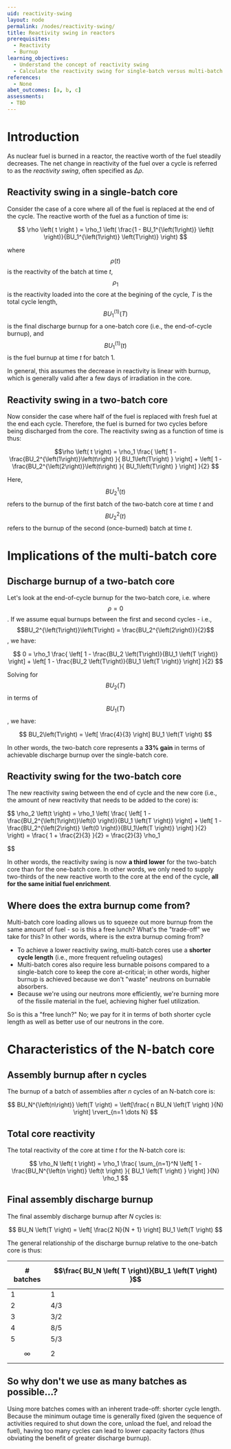 ```yaml
---
uid: reactivity-swing
layout: node
permalink: /nodes/reactivity-swing/
title: Reactivity swing in reactors
prerequisites:
  - Reactivity
  - Burnup
learning_objectives:
  - Understand the concept of reactivity swing
  - Calculate the reactivity swing for single-batch versus multi-batch cores
references:
  - None
abet_outcomes: [a, b, c]
assessments: 
 - TBD
---
```


# Introduction

As nuclear fuel is burned in a reactor, the reactive worth of the fuel steadily decreases. The net change in reactivity of the fuel over a cycle is referred to as the *reactivity swing*, often specified as $\Delta \rho$.

## Reactivity swing in a single-batch core

Consider the case of a core where all of the fuel is replaced at the end of the cycle. The reactive worth of the fuel as a function of time is:

$$ 
\rho \left( t \right ) = \rho_1 \left( \frac{1 - BU_1^{\left(1\right)} \left(t \right)}{BU_1^{\left(1\right)} \left(T\right)} \right)
$$

where 
$$ \rho \left( t \right)$$ is the reactivity of the batch at time *t*, $$\rho_1$$ is the reactivity loaded into the core at the begining of the cycle, *T* is the total cycle length, $$BU_1^{\left(1\right)} \left( T \right)$$ is the final discharge burnup for a one-batch core (i.e., the end-of-cycle burnup), and $$BU_1^{\left(1\right)} \left(t \right)$$ is the fuel burnup at time *t* for batch 1. 

In general, this assumes the decrease in reactivity is linear with burnup, which is generally valid after a few days of irradiation in the core.

## Reactivity swing in a two-batch core

Now consider the case where half of the fuel is replaced with fresh fuel at the end each cycle. Therefore, the fuel is burned for two cycles before being discharged from the core. The reactivity swing as a function of time is thus:

$$\rho \left( t \right) = \rho_1 
  \frac{ \left[ 1 - \frac{BU_2^{\left(1\right)}\left(t\right) }{ BU_1\left(T\right) } \right] +
         \left[ 1 - \frac{BU_2^{\left(2\right)}\left(t\right) }{ BU_1\left(T\right) } \right] }{2}
$$

Here, $$BU_2^{1}\left(t\right)$$ refers to the burnup of the first batch of the two-batch core at time *t* and $$BU_2^{2}\left(t\right)$$ refers to the burnup of the second (once-burned) batch at time *t*. 

# Implications of the multi-batch core

## Discharge burnup of a two-batch core

Let's look at the end-of-cycle burnup for the two-batch core, i.e. where $$\rho = 0$$. If we assume equal burnups between the first and second cycles - i.e., $$BU_2^{\left(1\right)}\left(T\right) = \frac{BU_2^{\left(2\right)}}{2}$$, we have:

$$ 0 = \rho_1 
  \frac{ 
    \left[ 1 - \frac{BU_2 \left(T\right)}{BU_1 \left(T \right)} \right] +
    \left[ 1 - \frac{BU_2 \left(T\right)}{BU_1 \left(T \right)} \right]
  }{2} 
$$

Solving for $$BU_2\left(T \right)$$ in terms of $$BU_1\left(T\right)$$, we have:

$$ BU_2\left(T\right) = \left[ \frac{4}{3} \right] BU_1 \left(T \right) $$

In other words, the two-batch core represents a **33% gain** in terms of achievable discharge burnup over the single-batch core.

## Reactivity swing for the two-batch core

The new reactivity swing between the end of cycle and the new core (i.e., the amount of new reactivity that needs to be added to the core) is:

$$ \rho_2 \left(t \right) = 
  \rho_1 \left( \frac{ \left[ 1 - \frac{BU_2^{\left(1\right)}\left(0 \right)}{BU_1 \left(T \right)} \right] + 
  \left[ 1 - \frac{BU_2^{\left(2\right)} \left(0 \right)}{BU_1\left(T \right)} \right] 
  }{2} \right) 
  = \frac{ 1 + \frac{2}{3} }{2} = \frac{2}{3} \rho_1 

$$

In other words, the reactivity swing is now **a third lower** for the two-batch core than for the one-batch core. In other words, we only need to supply two-thirds of the new reactive worth to the core at the end of the cycle, **all for the same initial fuel enrichment**.

## Where does the extra burnup come from?

Multi-batch core loading allows us to squeeze out more burnup from the same amount of fuel - so is this a free lunch? What's the "trade-off" we take for this? In other words, where is the extra burnup coming from?

 * To achieve a lower reactivity swing, multi-batch cores use a **shorter cycle length** (i.e., more frequent refueling outages)
 * Multi-batch cores also require less burnable poisons compared to a single-batch core to keep the core at-critical; in other words, higher burnup is achieved because we don't "waste" neutrons on burnable absorbers.
 * Because we're using our neutrons more efficiently, we're burning more of the fissile material in the fuel, achieving higher fuel utilization.

So is this a "free lunch?" No; we pay for it in terms of both shorter cycle length as well as better use of our neutrons in the core.

# Characteristics of the N-batch core

## Assembly burnup after n cycles

The burnup of a batch of assemblies after *n* cycles of an N-batch core is:

$$
BU_N^{\left(n\right)} \left(T \right) = \left[\frac{ n BU_N \left(T \right) }{N} \right] \rvert_{n=1 \dots N}
$$

## Total core reactivity

The total reactivity of the core at time *t* for the N-batch core is:

$$
  \rho_N \left( t \right) = \rho_1 \frac{ \sum_{n=1}^N \left[ 1 - \frac{BU_N^{\left(n \right)} \left(t \right) }{ BU_1 \left(T \right) } \right] }{N} \rho_1
$$

## Final assembly discharge burnup

The final assembly discharge burnup after *N* cycles is:

$$ 
BU_N \left(T \right) = \left[ \frac{2 N}{N + 1} \right] BU_1 \left(T \right) 
$$

The general relationship of the discharge burnup relative to the one-batch core is thus:


| # batches     | $$\frac{ BU_N \left( T \right)}{BU_1 \left(T \right) }$$ |
----------------|:---------------------------------------------------------|
1               | 1   |
2               | 4/3 |
3               | 3/2 |
4               | 8/5 |
5               | 5/3 |
$$\infty$$      | 2   |



## So why don't we use as many batches as possible...?

Using more batches comes with an inherent trade-off: shorter cycle length. Because the minimum outage time is generally fixed (given the sequence of activities required to shut down the core, unload the fuel, and reload the fuel), having too many cycles can lead to lower capacity factors (thus obviating the benefit of greater discharge burnup).
